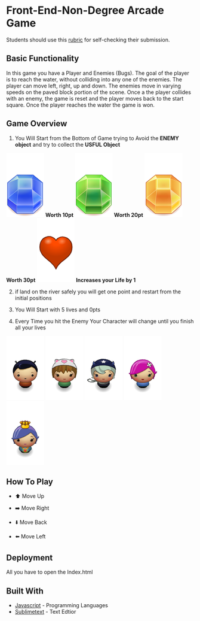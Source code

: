 # Front-End-Non-Degree Arcade Game
Students should use this [rubric](https://review.udacity.com/#!/projects/2696458597/rubric) for self-checking their submission.

## Basic Functionality
In this game you have a Player and Enemies (Bugs). The goal of the player is to reach the water, without colliding into any one of the enemies. The player can move left, right, up and down. The enemies move in varying speeds on the paved block portion of the scene. Once a the player collides with an enemy, the game is reset and the player moves back to the start square. Once the player reaches the water the game is won.

## Game Overview

1. You Will Start from the Bottom of Game trying to Avoid the **ENEMY object** and try to collect the **USFUL Object**

![Gem Blue](https://github.com/Sohaibzh/Udacity-FEND-Misk-Project3/blob/master/images/Gem%20Blue.png) 
**Worth 10pt**
![Gem Green](https://github.com/Sohaibzh/Udacity-FEND-Misk-Project3/blob/master/images/Gem%20Green.png)
**Worth 20pt**
![Gem Orange](https://github.com/Sohaibzh/Udacity-FEND-Misk-Project3/blob/master/images/Gem%20Orange.png) 
**Worth 30pt**
![Heart](https://github.com/Sohaibzh/Udacity-FEND-Misk-Project3/blob/master/images/Heart.png)
**Increases your Life by 1**

2. if land on the river safely you will get one point and restart from the initial positions

3. You Will Start with 5 lives and 0pts

4. Every Time you hit the Enemy Your Character will change until you finish all your lives

 ![char-boy](https://github.com/Sohaibzh/Udacity-FEND-Misk-Project3/blob/master/images/char-boy.png) 
 ![cat-girl](https://github.com/Sohaibzh/Udacity-FEND-Misk-Project3/blob/master/images/char-cat-girl.png) 
 ![horn-girl](https://github.com/Sohaibzh/Udacity-FEND-Misk-Project3/blob/master/images/char-horn-girl.png) 
 ![pink-girl](https://github.com/Sohaibzh/Udacity-FEND-Misk-Project3/blob/master/images/char-pink-girl.png) 
![princess-girl](https://github.com/Sohaibzh/Udacity-FEND-Misk-Project3/blob/master/images/char-princess-girl.png) 

## How To Play 

- :arrow_up: Move Up

- :arrow_right: Move Right

- :arrow_down: Move Back 

- :arrow_left: Move Left


## Deployment

All you have to open the Index.html

## Built With

* [Javascript](https://www.javascript.com/) - Programming Languages 
* [Sublimetext](https://www.sublimetext.com/3) - Text Edtior


